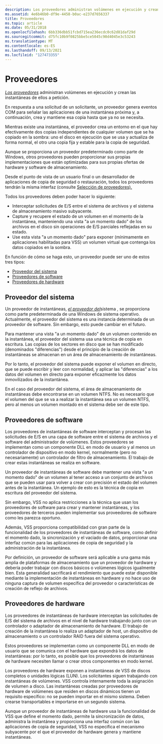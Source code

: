 ```yaml
---
description: Los proveedores administran volúmenes en ejecución y crean las instantáneas de ellos a petición.
ms.assetid: 4e6b46b0-df9e-4458-b0ac-e237d7656337
title: Proveedores
ms.topic: article
ms.date: 05/31/2018
ms.openlocfilehash: 6bb336dbb51fcbd715ea236ecdc0c62d81daf29d
ms.sourcegitcommit: d75fc10b9f0825bbe5ce5045c90d4045e3c53243
ms.translationtype: MT
ms.contentlocale: es-ES
ms.lasthandoff: 09/13/2021
ms.locfileid: "127473355"
---
```

# <a name="providers"></a>Proveedores

[*Los proveedores*](vssgloss-p.md) administran volúmenes en ejecución y crean las instantáneas de ellos a petición.

En respuesta a una solicitud de un solicitante, un proveedor genera eventos COM para señalar las aplicaciones de una instantánea próxima y, a continuación, crea y mantiene esa copia hasta que ya no se necesita.

Mientras existe una instantánea, el proveedor crea un entorno en el que hay efectivamente dos copias independientes de cualquier volumen que se ha copiado en la sombra: uno el disco en ejecución que se usa y actualiza de forma normal, el otro una copia fija y estable para la copia de seguridad.

Aunque se proporciona un proveedor predeterminado como parte de Windows, otros proveedores pueden proporcionar sus propias implementaciones que están optimizadas para sus propias ofertas de hardware y software de almacenamiento.

Desde el punto de vista de un usuario final o un desarrollador de aplicaciones de copia de seguridad o restauración, todos los proveedores tendrán la misma interfaz (consulte [Selección de proveedores).](selecting-providers.md)

Todos los proveedores deben poder hacer lo siguiente:

-   Interceptar solicitudes de E/S entre el sistema de archivos y el sistema de almacenamiento masivo subyacente.
-   Capture y recupere el estado de un volumen en el momento de la instantánea, manteniendo una vista "a un momento dado" de los archivos en el disco sin operaciones de E/S parciales reflejadas en su estado.
-   Use esta vista "a un momento dado" para exponer (mínimamente en aplicaciones habilitadas para VSS) un volumen virtual que contenga los datos copiados en la sombra.

En función de cómo se haga esto, un proveedor puede ser uno de estos tres tipos:

-   [Proveedor del sistema](#system-provider)
-   [Proveedores de software](#software-providers)
-   [Proveedores de hardware](#hardware-providers)

## <a name="system-provider"></a>Proveedor del sistema

Un proveedor de instantáneas, [*el proveedor del*](vssgloss-s.md)sistema , se proporciona como parte predeterminada de una Windows de sistema operativo. Actualmente, el proveedor del sistema es una instancia determinada de un proveedor de software. Sin embargo, esto puede cambiar en el futuro.

Para mantener una vista "a un momento dado" de un volumen contenido en la instantánea, el proveedor del sistema usa una técnica de copia en escritura. Las copias de los sectores en disco que se han modificado (denominados "diferencias") desde el principio de la creación de instantáneas se almacenan en un área de almacenamiento de instantáneas.

Por lo tanto, el proveedor del sistema puede exponer el volumen en directo, que se puede escribir y leer con normalidad, y aplicar las "diferencias" a los datos del volumen en directo para exponer eficazmente los datos inmovilizados de la instantánea.

En el caso del proveedor del sistema, el área de almacenamiento de instantáneas debe encontrarse en un volumen NTFS. No es necesario que el volumen del que se va a realizar la instantánea sea un volumen NTFS, pero al menos un volumen montado en el sistema debe ser de este tipo.

## <a name="software-providers"></a>Proveedores de software

Los proveedores de instantáneas de software interceptan y procesan las solicitudes de E/S en una capa de software entre el sistema de archivos y el software del administrador de volúmenes. Estos proveedores se implementan como un componente DLL en modo de usuario y al menos un controlador de dispositivo en modo kernel, normalmente (pero no necesariamente) un controlador de filtro de almacenamiento. El trabajo de crear estas instantáneas se realiza en software.

Un proveedor de instantáneas de software debe mantener una vista "a un momento dado" de un volumen al tener acceso a un conjunto de archivos que se pueden usar para volver a crear con precisión el estado del volumen antes de la instantánea. Un ejemplo de esto es la técnica de copia en escritura del proveedor del sistema.

Sin embargo, VSS no aplica restricciones a la técnica que usan los proveedores de software para crear y mantener instantáneas, y los proveedores de terceros pueden implementar sus proveedores de software como les parezca oportuno.

Además, VSS proporciona compatibilidad con gran parte de la funcionalidad de los proveedores de instantáneas de software, como definir el momento dado, la sincronización y el vaciado de datos, proporcionar una interfaz común para las aplicaciones de copia de seguridad y la administración de la instantánea.

Por definición, un proveedor de software será aplicable a una gama más amplia de plataformas de almacenamiento que un proveedor de hardware y debería poder trabajar con discos básicos o volúmenes lógicos igualmente bien. Esta generalidad sacrificará el rendimiento que puede estar disponible mediante la implementación de instantáneas en hardware y no hace uso de ninguna captura de volumen específica del proveedor o características de creación de reflejo de archivos.

## <a name="hardware-providers"></a>Proveedores de hardware

Los proveedores de instantáneas de hardware interceptan las solicitudes de E/S del sistema de archivos en el nivel de hardware trabajando junto con un controlador o adaptador de almacenamiento de hardware. El trabajo de creación de la instantánea lo realiza un adaptador de host, un dispositivo de almacenamiento o un controlador RAID fuera del sistema operativo.

Estos proveedores se implementan como un componente DLL en modo de usuario que se comunica con el hardware que expondrá los datos de instantáneas: por lo tanto, es posible que los proveedores de instantáneas de hardware necesiten llamar o crear otros componentes en modo kernel.

Los proveedores de hardware exponen a instantáneas de VSS de discos completos o unidades lógicas (LUN). Los solicitantes siguen trabajando con instantáneas de volúmenes. VSS controla internamente toda la asignación de volumen a disco. Las instantáneas creadas por proveedores de hardware de volúmenes que residen en discos dinámicos tienen un requisito específico: no se pueden importar en el mismo sistema. Deben crearse transportables e importarse en un segundo sistema.

Aunque un proveedor de instantáneas de hardware usa la funcionalidad de VSS que define el momento dado, permite la sincronización de datos, administra la instantánea y proporciona una interfaz común con las aplicaciones de copia de seguridad, VSS no especifica el mecanismo subyacente por el que el proveedor de hardware genera y mantiene instantáneas.

 

 



